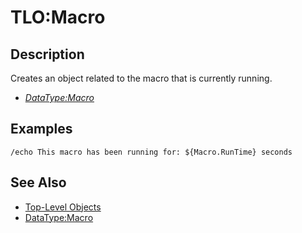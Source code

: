 # TLO:Macro

## Description

Creates an object related to the macro that is currently running.

* [_DataType:Macro_](../data-types/datatype-macro.md)

## Examples

`/echo This macro has been running for: ${Macro.RunTime} seconds`

## See Also

* [Top-Level Objects](./)
* [DataType:Macro](../data-types/datatype-macro.md)

